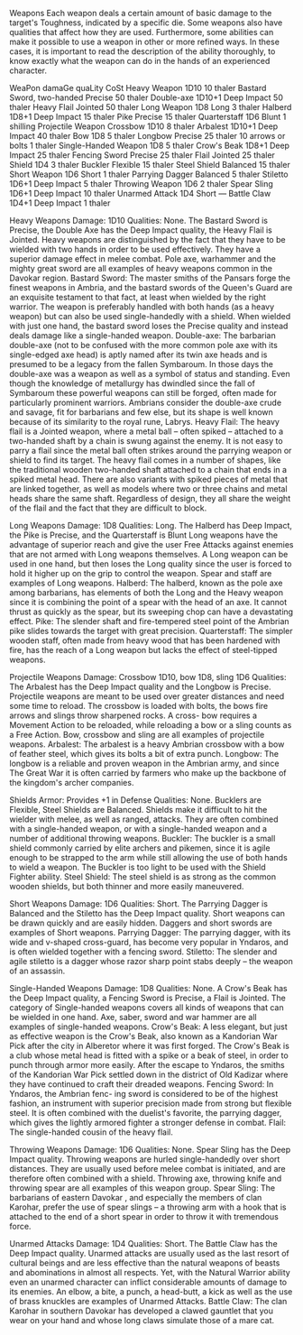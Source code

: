 Weapons
Each weapon deals a certain amount of basic damage to the target's Toughness, indicated by a specific die. Some weapons also have qualities that affect how they are used. Furthermore, some abilities can make it possible to use a weapon in other or more refined ways. In these cases, it is important to read the description of the ability thoroughly, to know exactly what the weapon can do in the hands of an experienced character.

WeaPon damaGe quaLity CoSt Heavy Weapon 1D10 10 thaler Bastard Sword, two-handed Precise 50 thaler Double-axe 1D10+1 Deep Impact 50 thaler Heavy Flail Jointed 50 thaler Long Weapon 1D8 Long 3 thaler Halberd 1D8+1 Deep Impact 15 thaler Pike Precise 15 thaler Quarterstaff 1D6 Blunt 1 shilling Projectile Weapon Crossbow 1D10 8 thaler Arbalest 1D10+1 Deep Impact 40 thaler Bow 1D8 5 thaler Longbow Precise 25 thaler 10 arrows or bolts 1 thaler Single-Handed Weapon 1D8 5 thaler Crow's Beak 1D8+1 Deep Impact 25 thaler Fencing Sword Precise 25 thaler Flail Jointed 25 thaler Shield 1D4 3 thaler Buckler Flexible 15 thaler Steel Shield Balanced 15 thaler Short Weapon 1D6 Short 1 thaler Parrying Dagger Balanced 5 thaler Stiletto 1D6+1 Deep Impact 5 thaler Throwing Weapon 1D6 2 thaler Spear Sling 1D6+1 Deep Impact 10 thaler Unarmed Attack 1D4 Short — Battle Claw 1D4+1 Deep Impact 1 thaler

Heavy Weapons
Damage: 1D10 Qualities: None. The Bastard Sword is Precise, the Double Axe has the Deep Impact quality, the Heavy Flail is Jointed. Heavy weapons are distinguished by the fact that they have to be wielded with two hands in order to be used effectively. They have a superior damage effect in melee combat. Pole axe, warhammer and the mighty great sword are all examples of heavy weapons common in the Davokar region. Bastard Sword: The master smiths of the Pansars forge the finest weapons in Ambria, and the bastard swords of the Queen's Guard are an exquisite testament to that fact, at least when wielded by the right warrior. The weapon is preferably handled with both hands (as a heavy weapon) but can also be used single-handedly with a shield. When wielded with just one hand, the bastard sword loses the Precise quality and instead deals damage like a single-handed weapon. Double-axe: The barbarian double-axe (not to be confused with the more common pole axe with its single-edged axe head) is aptly named after its twin axe heads and is presumed to be a legacy from the fallen Symbaroum. In those days the double-axe was a weapon as well as a symbol of status and standing. Even though the knowledge of metallurgy has dwindled since the fall of Symbaroum these powerful weapons can still be forged, often made for particularly prominent warriors. Ambrians consider the double-axe crude and savage, fit for barbarians and few else, but its shape is well known because of its similarity to the royal rune, Labrys. Heavy Flail: The heavy flail is a Jointed weapon, where a metal ball – often spiked – attached to a two-handed shaft by a chain is swung against the enemy. It is not easy to parry a flail since the metal ball often strikes around the parrying weapon or shield to find its target. The heavy flail comes in a number of shapes, like the traditional wooden two-handed shaft attached to a chain that ends in a spiked metal head. There are also variants with spiked pieces of metal that are linked together, as well as models where two or three chains and metal heads share the same shaft. Regardless of design, they all share the weight of the flail and the fact that they are difficult to block.

Long Weapons
Damage: 1D8 Qualities: Long. The Halberd has Deep Impact, the Pike is Precise, and the Quarterstaff is Blunt Long weapons have the advantage of superior reach and give the user Free Attacks against enemies that are not armed with Long weapons themselves. A Long weapon can be used in one hand, but then loses the Long quality since the user is forced to hold it higher up on the grip to control the weapon. Spear and staff are examples of Long weapons. Halberd: The halberd, known as the pole axe among barbarians, has elements of both the Long and the Heavy weapon since it is combining the point of a spear with the head of an axe. It cannot thrust as quickly as the spear, but its sweeping chop can have a devastating effect. Pike: The slender shaft and fire-tempered steel point of the Ambrian pike slides towards the target with great precision. Quarterstaff: The simpler wooden staff, often made from heavy wood that has been hardened with fire, has the reach of a Long weapon but lacks the effect of steel-tipped weapons.

Projectile Weapons
Damage: Crossbow 1D10, bow 1D8, sling 1D6 Qualities: The Arbalest has the Deep Impact quality and the Longbow is Precise. Projectile weapons are meant to be used over greater distances and need some time to reload. The crossbow is loaded with bolts, the bows fire arrows and slings throw sharpened rocks. A cross- bow requires a Movement Action to be reloaded, while reloading a bow or a sling counts as a Free Action. Bow, crossbow and sling are all examples of projectile weapons. Arbalest: The arbalest is a heavy Ambrian crossbow with a bow of feather steel, which gives its bolts a bit of extra punch. Longbow: The longbow is a reliable and proven weapon in the Ambrian army, and since The Great War it is often carried by farmers who make up the backbone of the kingdom's archer companies.

Shields
Armor: Provides +1 in Defense Qualities: None. Bucklers are Flexible, Steel Shields are Balanced. Shields make it difficult to hit the wielder with melee, as well as ranged, attacks. They are often combined with a single-handed weapon, or with a single-handed weapon and a number of additional throwing weapons. Buckler: The buckler is a small shield commonly carried by elite archers and pikemen, since it is agile enough to be strapped to the arm while still allowing the use of both hands to wield a weapon. The Buckler is too light to be used with the Shield Fighter ability. Steel Shield: The steel shield is as strong as the common wooden shields, but both thinner and more easily maneuvered.

Short Weapons
Damage: 1D6 Qualities: Short. The Parrying Dagger is Balanced and the Stiletto has the Deep Impact quality. Short weapons can be drawn quickly and are easily hidden. Daggers and short swords are examples of Short weapons. Parrying Dagger: The parrying dagger, with its wide and v-shaped cross-guard, has become very popular in Yndaros, and is often wielded together with a fencing sword. Stiletto: The slender and agile stiletto is a dagger whose razor sharp point stabs deeply – the weapon of an assassin.

Single-Handed Weapons
Damage: 1D8 Qualities: None. A Crow's Beak has the Deep Impact quality, a Fencing Sword is Precise, a Flail is Jointed. The category of Single-handed weapons covers all kinds of weapons that can be wielded in one hand. Axe, saber, sword and war hammer are all examples of single-handed weapons. Crow's Beak: A less elegant, but just as effective weapon is the Crow's Beak, also known as a Kandorian War Pick after the city in Alberetor where it was first forged. The Crow's Beak is a club whose metal head is fitted with a spike or a beak of steel, in order to punch through armor more easily. After the escape to Yndaros, the smiths of the Kandorian War Pick settled down in the district of Old Kadizar where they have continued to craft their dreaded weapons. Fencing Sword: In Yndaros, the Ambrian fenc- ing sword is considered to be of the highest fashion, an instrument with superior precision made from strong but flexible steel. It is often combined with the duelist's favorite, the parrying dagger, which gives the lightly armored fighter a stronger defense in combat. Flail: The single-handed cousin of the heavy flail.

Throwing Weapons
Damage: 1D6 Qualities: None. Spear Sling has the Deep Impact quality. Throwing weapons are hurled single-handedly over short distances. They are usually used before melee combat is initiated, and are therefore often combined with a shield. Throwing axe, throwing knife and throwing spear are all examples of this weapon group. Spear Sling: The barbarians of eastern Davokar , and especially the members of clan Karohar, prefer the use of spear slings – a throwing arm with a hook that is attached to the end of a short spear in order to throw it with tremendous force.

Unarmed Attacks
Damage: 1D4 Qualities: Short. The Battle Claw has the Deep Impact quality. Unarmed attacks are usually used as the last resort of cultural beings and are less effective than the natural weapons of beasts and abominations in almost all respects. Yet, with the Natural Warrior ability even an unarmed character can inflict considerable amounts of damage to its enemies. An elbow, a bite, a punch, a head-butt, a kick as well as the use of brass knuckles are examples of Unarmed Attacks. Battle Claw: The clan Karohar in southern Davokar has developed a clawed gauntlet that you wear on your hand and whose long claws simulate those of a mare cat.